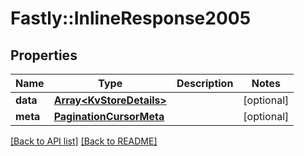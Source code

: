 # Fastly::InlineResponse2005

## Properties

| Name | Type | Description | Notes |
| ---- | ---- | ----------- | ----- |
| **data** | [**Array&lt;KvStoreDetails&gt;**](KvStoreDetails.md) |  | [optional] |
| **meta** | [**PaginationCursorMeta**](PaginationCursorMeta.md) |  | [optional] |

[[Back to API list]](../../README.md#endpoints) [[Back to README]](../../README.md)


